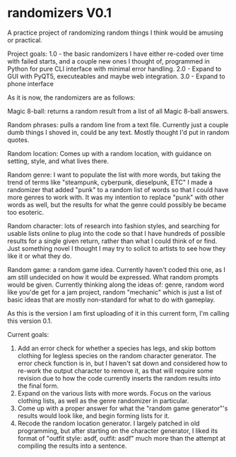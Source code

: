 # randomizers V0.1
A practice project of randomizing random things I think would be amusing or practical.

Project goals:
1.0 - the basic randomizers I have either re-coded over time with failed starts, and a couple new ones I thought of, programmed in Python for pure CLI interface with minimal error handling.
2.0 - Expand to GUI with PyQT5, executeables and maybe web integration.
3.0 - Expand to phone interface

As it is now, the randomizers are as follows:

Magic 8-ball: returns a random result from a list of all Magic 8-ball answers.

Random phrases: pulls a random line from a text file. Currently just a couple dumb things I shoved in, could be any text. Mostly thought I'd put in random quotes.

Random location: Comes up with a random location, with guidance on setting, style, and what lives there.

Random genre: I want to populate the list with more words, but taking the trend of terms like "steampunk, cyberpunk, dieselpunk, ETC" I made a randomizer that added "punk" to a random list of words so that I could have more genres to work with. It was my intention to replace "punk" with other words as well, but the results for what the genre could possibly be became too esoteric.

Random character: lots of research into fashion styles, and searching for usable lists online to plug into the code so that I have hundreds of possible results for a single given return, rather than what I could think of or find. Just something novel I thought I may try to solicit to artists to see how they like it or what they do.

Random game: a random game idea. Currently haven't coded this one, as I am still undecided on how it would be expressed. What random prompts would be given. Currently thinking along the ideas of: genre, random word like you'de get for a jam project, random "mechanic" which is just a list of basic ideas that are mostly non-standard for what to do with gameplay.

As this is the version I am first uploading of it in this current form, I'm calling this version 0.1.

Current goals:
1. Add an error check for whether a species has legs, and skip bottom clothing for legless species on the random character generator. The error check function is in, but I haven't sat down and considered how to re-work the output character to remove it, as that will require some revision due to how the code currently inserts the random results into the final form.
2. Expand on the various lists with more words. Focus on the various clothing lists, as well as the genre randomizer in particular.
3. Come up with a proper answer for what the "random game generator"'s results would look like, and begin forming lists for it.
4. Recode the random location generator. I largely patched in old programming, but after starting on the character generator, I liked its format of "outfit style: asdf, outfit: asdf" much more than the attempt at compiling the results into a sentence.
